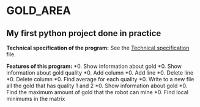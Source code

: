 # GOLD_AREA

## My first python project done in practice


**Technical specification of the program:**
  See the [Technical specification](https://github.com/gugula-terzi/GOLD-AREA/blob/master/program_files/Technical%20specification.pdf) file.


**Features of this program:**
  *0. Show information about gold
  *0. Show information about gold quality
  *0. Add column
  *0. Add line
  *0. Delete line
  *0. Delete column
  *0. Find average for each quality
  *0. Write to a new file all the gold that has quality 1 and 2
  *0. Show information about gold
  *0. Find the maximum amount of gold that the robot can mine
  *0. Find local minimums in the matrix
